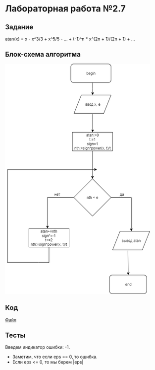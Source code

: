 # Лабораторная работа №2.7

## Задание
atan(x) = x - x^3/3 + x^5/5 - ... + (-1)^n * x^(2n + 1)/(2n + 1) + ...

## Блок-схема алгоритма
![flowchart](res/flowchart.png)

## Код
[Файл](src/lab.pas)

## Тесты
Введем индикатор ошибки: -1.
* Заметим, что если eps == 0, то ошибка.
* Если eps <= 0, то мы берем |eps|
